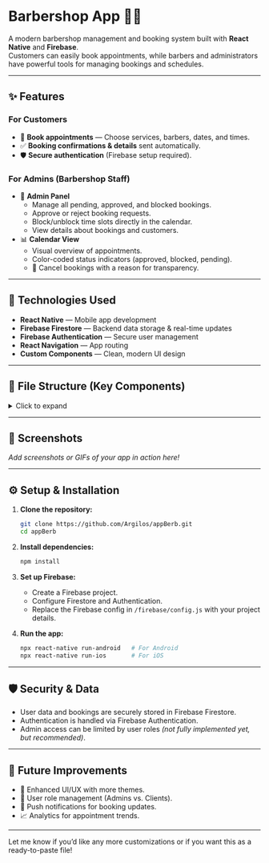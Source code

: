 # Barbershop App 📅💈

A modern barbershop management and booking system built with **React Native** and **Firebase**.  
Customers can easily book appointments, while barbers and administrators have powerful tools for managing bookings and schedules.

---

## ✨ Features

### For Customers
- 📆 **Book appointments** — Choose services, barbers, dates, and times.
- ✅ **Booking confirmations & details** sent automatically.
- 🛡️ **Secure authentication** (Firebase setup required).

### For Admins (Barbershop Staff)
- 🔑 **Admin Panel**
  - Manage all pending, approved, and blocked bookings.
  - Approve or reject booking requests.
  - Block/unblock time slots directly in the calendar.
  - View details about bookings and customers.
- 📊 **Calendar View**
  - Visual overview of appointments.
  - Color-coded status indicators (approved, blocked, pending).
  - 📝 Cancel bookings with a reason for transparency.

---

## 🚀 Technologies Used

- **React Native** — Mobile app development
- **Firebase Firestore** — Backend data storage & real-time updates
- **Firebase Authentication** — Secure user management
- **React Navigation** — App routing
- **Custom Components** — Clean, modern UI design

---

## 📂 File Structure (Key Components)
<details>
  <summary>Click to expand</summary>

```
/components
  ├─ AdminPanel.js           # Admin interface for managing bookings
  ├─ BookingConfirmation.js  # Confirmation screen after booking
  └─ (Other components)

/utils
  └─ dateFormatter.js        # Utility for formatting dates

/firebase
  └─ config.js               # Firebase configuration file
```
</details>

---

## 📸 Screenshots

_Add screenshots or GIFs of your app in action here!_

---

## ⚙️ Setup & Installation

1. **Clone the repository:**
   ```bash
   git clone https://github.com/Argilos/appBerb.git
   cd appBerb
   ```

2. **Install dependencies:**
   ```bash
   npm install
   ```

3. **Set up Firebase:**
   - Create a Firebase project.
   - Configure Firestore and Authentication.
   - Replace the Firebase config in `/firebase/config.js` with your project details.

4. **Run the app:**
   ```bash
   npx react-native run-android   # For Android
   npx react-native run-ios       # For iOS
   ```

---

## 🛡️ Security & Data

- User data and bookings are securely stored in Firebase Firestore.
- Authentication is handled via Firebase Authentication.
- Admin access can be limited by user roles _(not fully implemented yet, but recommended)_.

---

## 🌱 Future Improvements

- 🎨 Enhanced UI/UX with more themes.
- 🔐 User role management (Admins vs. Clients).
- 📲 Push notifications for booking updates.
- 📈 Analytics for appointment trends.

---

Let me know if you’d like any more customizations or if you want this as a ready-to-paste file!
